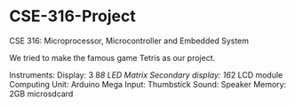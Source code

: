 # CSE-316-Project
CSE 316: Microprocessor, Microcontroller and Embedded System

We tried to make the famous game Tetris as our project.


Instruments:
Display: 3 8*8 LED Matrix
Secondary display: 16*2 LCD module
Computing Unit: Arduino Mega
Input: Thumbstick
Sound: Speaker
Memory: 2GB microsdcard
